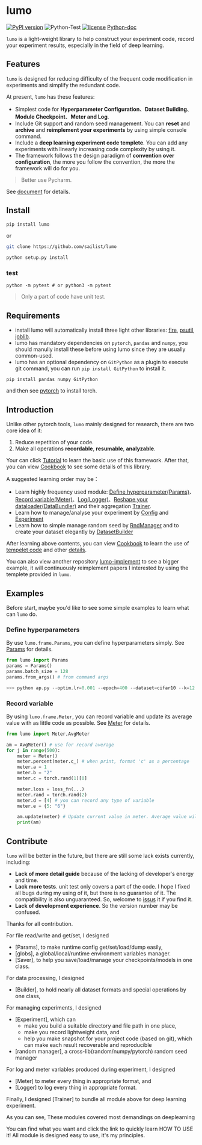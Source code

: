 # lumo

[![PyPI version](https://badge.fury.io/py/lumo.svg)](https://badge.fury.io/py/lumo)
![Python-Test](https://github.com/pytorch-lumo/lumo/actions/workflows/python-test.yml/badge.svg)
[![license](https://img.shields.io/badge/License-Apache%202.0-blue.svg)](https://github.com/Lightning-AI/lightning/blob/master/LICENSE)
[Python-doc](./images/docstr_coverage_badge.svg)

`lumo` is a light-weight library to help construct your experiment code, record your experiment results, especially in the field of deep learning.


## Features

`lumo` is designed for reducing difficulty of the frequent code modification in experiments and simplify the redundant code.

At present, `lumo` has these features:

 - Simplest code for **Hyperparameter Configuration**、**Dataset Building**、**Module Checkpoint**、**Meter and Log**.
 - Include Git support and random seed management. You can **reset** and **archive** and **reimplement your experiments** by using simple console command.
 - Include a **deep learning experiment code templete**. You can add any experiments with linearly increasing code complexity by using it.
 - The framework follows the design paradigm of **convention over configuration**, the more you follow the convention, the more the framework will do for you.

> Better use Pycharm.

See [document](https://sailist.github.io/lumo/) for details. 



## Install
```bash
pip install lumo
```

or 

```bash
git clone https://github.com/sailist/lumo

python setup.py install
```

### test

```
python -m pytest # or python3 -m pytest
```

> Only a part of code have unit test.


## Requirements

 - install lumo will automatically install three light other libraries: [fire](https://github.com/google/python-fire), [psutil](https://github.com/giampaolo/psutil), [joblib](https://github.com/joblib/joblib).
 - lumo has mandatory dependencies on `pytorch`, `pandas` and `numpy`, you should manully install these before using lumo since they are usually common-used.
 - lumo has an optional dependency on `GitPython` as a plugin to execute git command, you can run `pip install GitPython` to install it.

```shell
pip install pandas numpy GitPython
```
and then see [pytorch](https://pytorch.org/) to install torch. 



## Introduction

Unlike other pytorch tools, `lumo` mainly designed for research, there are two core idea of it:

1. Reduce repetition of your code.
2. Make all operations **recordable**, **resumable**, **analyzable**.


Your can click [Tutorial](https://sailist.github.io/lumo/tutorial/) to learn the basic use of this framework. After that, you can view [Cookbook](https://sailist.github.io/lumo/cookbook/) to see some details of this library.

A suggested learning order may be：

 - Learn highly frequency used module: [Define hyperparameter(Params)](https://sailist.github.io/lumo/params)、[Record variable(Meter)](https://sailist.github.io/lumo/meter)、[Log(Logger)](/lumo/logger)、[Reshape your dataloader(DataBundler)](https://sailist.github.io/lumo/bundler) and their aggregation [Trainer](https://sailist.github.io/lumo/trainer).
 - Learn how to manage/analyse your experiment by [Config](https://sailist.github.io/lumo/exp) and [Experiment](https://sailist.github.io/lumo/exp)
 - Learn how to simple manage random seed by [RndManager](https://sailist.github.io/lumo/rnd) and to create your dataset elegantly by [DatasetBuilder](https://sailist.github.io/lumo/builder)

After learning above contents, you can view [Cookbook](https://sailist.github.io/lumo/cookbook/) to learn the use of [tempelet code](https://sailist.github.io/lumo/structure) and other [details](https://sailist.github.io/lumo/details).

You can also view another repository [lumo-implement](https://github.com/lumo/lumo-implement) to see a bigger example, it will continuously reimplement papers I interested by using the templete provided in `lumo`. 

## Examples

Before start, maybe you'd like to see some simple examples to learn what can `lumo` do.

### Define hyperparameters
By use `lumo.frame.Params`, you can define hyperparameters simply. See [Params](https://sailist.github.io/lumo/params) for details.
```python 
from lumo import Params
params = Params()
params.batch_size = 128
params.from_args() # from command args

>>> python ap.py --optim.lr=0.001 --epoch=400 --dataset=cifar10 --k=12
```
### Record variable

By using `lumo.frame.Meter`, you can record variable and update its average value with as little code as possible. See [Meter](https://sailist.github.io/lumo/meter) for details.

```python
from lumo import Meter,AvgMeter

am = AvgMeter() # use for record average
for j in range(500):
    meter = Meter()
    meter.percent(meter.c_) # when print, format 'c' as a percentage
    meter.a = 1
    meter.b = "2"
    meter.c = torch.rand(1)[0]

    meter.loss = loss_fn(...)
    meter.rand = torch.rand(2)
    meter.d = [4] # you can record any type of variable
    meter.e = {5: "6"}

    am.update(meter) # Update current value in meter. Average value will be calculated automatic by declaration and the type of the variable.
    print(am)
```


## Contribute

`lumo` will be better in the future, but there are still some lack exists currently, including:

 - **Lack of more detail guide** because of the lacking of developer's energy and time.
 - **Lack more tests**. unit test only covers a part of the code. I hope I fixed all bugs during my using of it, but there is no guarantee of it. The compatibility is also unguaranteed. So, welcome to [issus](https://github.com/sailist/lumo/issues) it if you find it.
 - **Lack of development experience**. So the version number may be confused.

Thanks for all contribution.



For file read/write and get/set, I designed

- [Params], to make runtime config get/set/load/dump easily,
- [globs], a global/local/runtime environment variables manager.
- [Saver], to help you save/load/manage your checkpoints/models in one class.

For data processing, I designed

- [Builder], to hold nearly all dataset formats and special operations by one class,

For managing experiments, I designed

- [Experiment], which can
    - make you build a suitable directory and file path in one place,
    - make you record lightweight data, and
    - help you make snapshot for your project code (based on git), which can make each result recoverable and
      reproducible
- [random manager], a cross-lib(random/numpy/pytorch) random seed manager

For log and meter variables produced during experiment, I designed

- [Meter] to meter every thing in appropriate format, and
- [Logger] to log every thing in appropriate format.

Finally, I designed [Trainer] to bundle all module above for deep learning experiment.


As you can see, These modules covered most demandings on deeplearning 

You can find what you want and click the link to quickly learn HOW TO USE it! All module is designed easy to use, it's
my principles.


